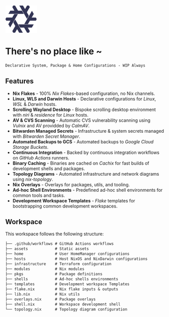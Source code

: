 [<img src="https://raw.githubusercontent.com/dominicegginton/dotfiles/refs/heads/main/assets/nix.svg" width="100" alt="">](https://github.com/dominicegginton/dotfiles)

# There's no place like ~

```ocaml
Declarative System, Package & Home Configurations - WIP Always
```

## Features

- **Nix Flakes** - 100% _Nix Flakes_-based configuration, no Nix channels.
- **Linux, WLS and Darwin Hosts** - Declarative configurations for _Linux_, _WSL_ & _Darwin_ hosts.
- **Scrolling Wayland Desktop** - Bispoke scrolling desktop environment with _niri_ & _residence_ for _Linux_ hosts.
- **AV & CVS Scanning** - Automatic CVS vulnerability scanning using _Vulnix_ and AV providded by _CalmAV_.
- **Bitwarden Managed Secrets** - Infrastructure & system secrets managed with _Bitwarden Secret Manager_.
- **Automated Backups to GCS** - Automated backups to _Google Cloud Storage Buckets_.
- **Continuous Integration** - Backed by continuous integration workflows on _GitHub Actions_ runners.
- **Binary Caching** - Binaries are cached on _Cachix_ for fast builds of development shells and packages.
- **Topology Diagrams** - Automated infrastructure and network diagrams using _nix-topology_.
- **Nix Overlays** - Overlays for packages, utils, and tooling.
- **Ad-hoc Shell Environments** - Predefined ad-hoc shell environments for common tools and tasks.
- **Development Workspace Templates** - _Flake_ templates for bootstrapping common development workspaces.


## Workspace

This workspace follows the following structure:

```
├── .github/workflows # GitHub Actions workflows
├── assets            # Static assets
├── home              # User HomeManager configurations
├── hosts             # Host NixOS and NixDarwin configurations
├── infrastructure    # Terraform configuration
├── modules           # Nix modules
├── pkgs              # Package definitions
├── shells            # Ad-hoc shells environments
├── templates         # Development workspace Templates
├── flake.nix         # Nix flake inputs & outputs
├── lib.nix           # Nix utils
├── overlays.nix      # Package overlays
├── shell.nix         # Workspace development shell
└── topology.nix      # Topology diagram configuration
```

